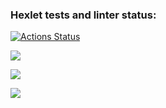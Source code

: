 ### Hexlet tests and linter status:
[![Actions Status](https://github.com/ViVaLaFlame/frontend-project-46/actions/workflows/hexlet-check.yml/badge.svg)](https://github.com/ViVaLaFlame/frontend-project-46/actions)

<a href="https://codeclimate.com/github/ViVaLaFlame/frontend-project-46/maintainability"><img src="https://api.codeclimate.com/v1/badges/265af1c024b2e4c216a7/maintainability" /></a>

<a href="https://codeclimate.com/github/ViVaLaFlame/frontend-project-46/test_coverage"><img src="https://api.codeclimate.com/v1/badges/265af1c024b2e4c216a7/test_coverage" /></a>

<a href="https://asciinema.org/a/HZuWHGgWSlHYVxmvAbrKu3DMa" target="_blank"><img src="https://asciinema.org/a/HZuWHGgWSlHYVxmvAbrKu3DMa.svg" /></a>